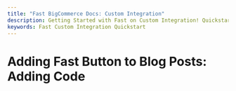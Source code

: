 ```yaml
---
title: "Fast BigCommerce Docs: Custom Integration"
description: Getting Started with Fast on Custom Integration! Quickstart
keywords: Fast Custom Integration Quickstart
---
```


# Adding Fast Button to Blog Posts: Adding Code
